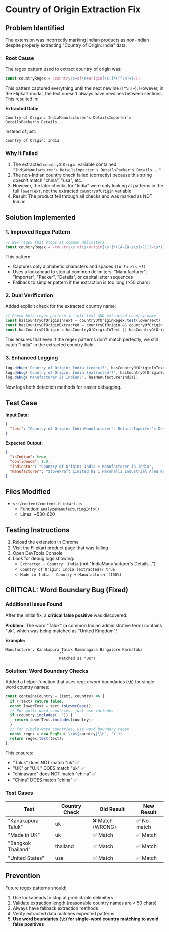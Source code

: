 # Country of Origin Extraction Fix

## Problem Identified

The extension was incorrectly marking Indian products as non-Indian despite properly extracting "Country of Origin: India" data.

### Root Cause

The regex pattern used to extract country of origin was:
```javascript
const countryRegex = /country\s+of\s+origin[\s:]*([^\n]+)/i;
```

This pattern captured everything until the next newline (`[^\n]+`). However, in the Flipkart modal, the text doesn't always have newlines between sections. This resulted in:

**Extracted Data:**
```
Country of Origin: IndiaManufacturer's DetailsImporter's DetailsPacker's Details...
```

Instead of just:
```
Country of Origin: India
```

### Why It Failed

1. The extracted `countryOfOrigin` variable contained: `"IndiaManufacturer's DetailsImporter's DetailsPacker's Details..."`
2. The non-Indian country check failed (correctly) because this string doesn't match "china", "usa", etc.
3. However, the later checks for "India" were only looking at patterns in the full `lowerText`, not the extracted `countryOfOrigin` variable
4. Result: The product fell through all checks and was marked as NOT Indian

## Solution Implemented

### 1. Improved Regex Pattern

```javascript
// New regex that stops at common delimiters
const countryRegex = /country\s+of\s+origin[\s:]*([A-Za-z\s]+?)(?=\s*(?:Manufacturer|Importer|Packer|Details|$|[A-Z]{2,}))/i;
```

This pattern:
- Captures only alphabetic characters and spaces `([A-Za-z\s]+?)`
- Uses a lookahead to stop at common delimiters: "Manufacturer", "Importer", "Packer", "Details", or capital letter sequences
- Fallback to simpler pattern if the extraction is too long (>50 chars)

### 2. Dual Verification

Added explicit check for the extracted country name:

```javascript
// Check both regex pattern in full text AND extracted country name
const hasCountryOfOriginInText = countryOfOriginRegex.test(lowerText) || countryIndiaRegex.test(lowerText);
const hasCountryOfOriginExtracted = countryOfOrigin && countryOfOrigin.toLowerCase().trim() === 'india';
const hasCountryOfOrigin = hasCountryOfOriginInText || hasCountryOfOriginExtracted;
```

This ensures that even if the regex patterns don't match perfectly, we still catch "India" in the extracted country field.

### 3. Enhanced Logging

```javascript
log.debug('Country of Origin: India (regex)?', hasCountryOfOriginInText);
log.debug('Country of Origin: India (extracted)?', hasCountryOfOriginExtracted);
log.debug('Manufacturer is Indian?', hasManufacturerIndia);
```

Now logs both detection methods for easier debugging.

## Test Case

**Input Data:**
```json
{
  "text": "Country of Origin: IndiaManufacturer's DetailsImporter's DetailsPacker's Details Manufactured by: Stovekraft Limited 81 1 Harohalli Industrial Area Kanakapura Taluk Ramanagara Bangalore Karnataka 562112"
}
```

**Expected Output:**
```json
{
  "isIndian": true,
  "confidence": 1.0,
  "indicator": "Country of Origin: India + Manufacturer in India",
  "manufacturer": "Stovekraft Limited 81 1 Harohalli Industrial Area Kanakapura Taluk Ramanagara Bangalore Karnataka 562112"
}
```

## Files Modified

- `src/content/content-flipkart.js`
  - Function: `analyzeManufacturingInfo()`
  - Lines: ~530-620

## Testing Instructions

1. Reload the extension in Chrome
2. Visit the Flipkart product page that was failing
3. Open DevTools Console
4. Look for debug logs showing:
   - `Extracted - Country: India` (not "IndiaManufacturer's Details...")
   - `Country of Origin: India (extracted)? true`
   - `Made in India - Country + Manufacturer (100%)`

## CRITICAL: Word Boundary Bug (Fixed)

### Additional Issue Found

After the initial fix, a **critical false positive** was discovered:

**Problem:** The word "Taluk" (a common Indian administrative term) contains "uk", which was being matched as "United Kingdom"!

**Example:**
```
Manufacturer: Kanakapura Taluk Ramanagara Bangalore Karnataka
                        ^^
                        Matched as "UK"!
```

### Solution: Word Boundary Checks

Added a helper function that uses regex word boundaries (`\b`) for single-word country names:

```javascript
const containsCountry = (text, country) => {
  if (!text) return false;
  const lowerText = text.toLowerCase();
  // For multi-word countries, just use includes
  if (country.includes(' ')) {
    return lowerText.includes(country);
  }
  // For single-word countries, use word boundary regex
  const regex = new RegExp(`\\b${country}\\b`, 'i');
  return regex.test(text);
};
```

This ensures:
- "Taluk" does NOT match "uk" ✅
- "UK" or "U.K." DOES match "uk" ✅
- "chinaware" does NOT match "china" ✅
- "China" DOES match "china" ✅

### Test Cases

| Text | Country Check | Old Result | New Result |
|------|---------------|------------|------------|
| "Kanakapura Taluk" | uk | ❌ Match (WRONG) | ✅ No match |
| "Made in UK" | uk | ✅ Match | ✅ Match |
| "Bangkok Thailand" | thailand | ✅ Match | ✅ Match |
| "United States" | usa | ✅ Match | ✅ Match |

## Prevention

Future regex patterns should:
1. Use lookaheads to stop at predictable delimiters
2. Validate extraction length (reasonable country names are < 50 chars)
3. Always have fallback extraction methods
4. Verify extracted data matches expected patterns
5. **Use word boundaries (`\b`) for single-word country matching to avoid false positives**

